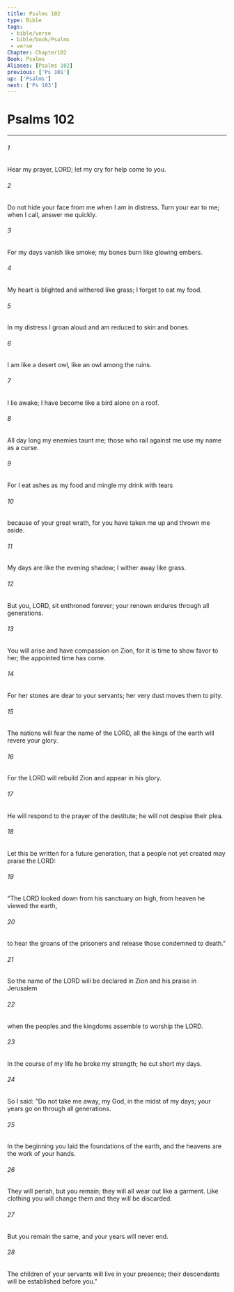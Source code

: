 ```yaml
---
title: Psalms 102
type: Bible
tags:
 - bible/verse
 - bible/book/Psalms
 - verse
Chapter: Chapter102
Book: Psalms
Aliases: [Psalms 102]
previous: ['Ps 101']
up: ['Psalms']
next: ['Ps 103']
---
```

# Psalms 102

***


###### 1 
Hear my prayer, LORD; let my cry for help come to you. 

###### 2 
Do not hide your face from me when I am in distress. Turn your ear to me; when I call, answer me quickly. 

###### 3 
For my days vanish like smoke; my bones burn like glowing embers. 

###### 4 
My heart is blighted and withered like grass; I forget to eat my food. 

###### 5 
In my distress I groan aloud and am reduced to skin and bones. 

###### 6 
I am like a desert owl, like an owl among the ruins. 

###### 7 
I lie awake; I have become like a bird alone on a roof. 

###### 8 
All day long my enemies taunt me; those who rail against me use my name as a curse. 

###### 9 
For I eat ashes as my food and mingle my drink with tears 

###### 10 
because of your great wrath, for you have taken me up and thrown me aside. 

###### 11 
My days are like the evening shadow; I wither away like grass. 

###### 12 
But you, LORD, sit enthroned forever; your renown endures through all generations. 

###### 13 
You will arise and have compassion on Zion, for it is time to show favor to her; the appointed time has come. 

###### 14 
For her stones are dear to your servants; her very dust moves them to pity. 

###### 15 
The nations will fear the name of the LORD, all the kings of the earth will revere your glory. 

###### 16 
For the LORD will rebuild Zion and appear in his glory. 

###### 17 
He will respond to the prayer of the destitute; he will not despise their plea. 

###### 18 
Let this be written for a future generation, that a people not yet created may praise the LORD: 

###### 19 
"The LORD looked down from his sanctuary on high, from heaven he viewed the earth, 

###### 20 
to hear the groans of the prisoners and release those condemned to death." 

###### 21 
So the name of the LORD will be declared in Zion and his praise in Jerusalem 

###### 22 
when the peoples and the kingdoms assemble to worship the LORD. 

###### 23 
In the course of my life he broke my strength; he cut short my days. 

###### 24 
So I said: "Do not take me away, my God, in the midst of my days; your years go on through all generations. 

###### 25 
In the beginning you laid the foundations of the earth, and the heavens are the work of your hands. 

###### 26 
They will perish, but you remain; they will all wear out like a garment. Like clothing you will change them and they will be discarded. 

###### 27 
But you remain the same, and your years will never end. 

###### 28 
The children of your servants will live in your presence; their descendants will be established before you." 
